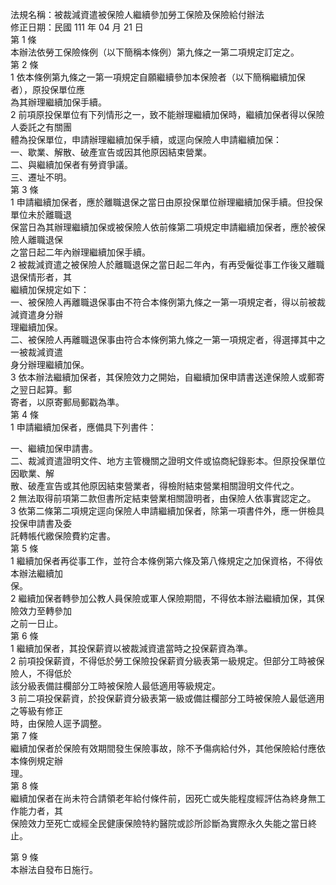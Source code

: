 法規名稱：被裁減資遣被保險人繼續參加勞工保險及保險給付辦法  
修正日期：民國 111 年 04 月 21 日  
第 1 條  
本辦法依勞工保險條例（以下簡稱本條例）第九條之一第二項規定訂定之。  
第 2 條  
1 依本條例第九條之一第一項規定自願繼續參加本保險者（以下簡稱繼續加保者），原投保單位應  
為其辦理繼續加保手續。  
2 前項原投保單位有下列情形之一，致不能辦理繼續加保時，繼續加保者得以保險人委託之有關團  
體為投保單位，申請辦理繼續加保手續，或逕向保險人申請繼續加保：  
一、歇業、解散、破產宣告或因其他原因結束營業。  
二、與繼續加保者有勞資爭議。  
三、遷址不明。  
第 3 條  
1 申請繼續加保者，應於離職退保之當日由原投保單位辦理繼續加保手續。但投保單位未於離職退  
保當日為其辦理繼續加保或被保險人依前條第二項規定申請繼續加保者，應於被保險人離職退保  
之當日起二年內辦理繼續加保手續。  
2 被裁減資遣之被保險人於離職退保之當日起二年內，有再受僱從事工作後又離職退保情形者，其  
繼續加保規定如下：  
一、被保險人再離職退保事由不符合本條例第九條之一第一項規定者，得以前被裁減資遣身分辦  
理繼續加保。  
二、被保險人再離職退保事由符合本條例第九條之一第一項規定者，得選擇其中之一被裁減資遣  
身分辦理繼續加保。  
3 依本辦法繼續加保者，其保險效力之開始，自繼續加保申請書送達保險人或郵寄之翌日起算。郵  
寄者，以原寄郵局郵戳為準。  
第 4 條  
1 申請繼續加保者，應備具下列書件：  


一、繼續加保申請書。  
二、裁減資遣證明文件、地方主管機關之證明文件或協商紀錄影本。但原投保單位因歇業、解  
散、破產宣告或其他原因結束營業者，得檢附結束營業相關證明文件代之。  
2 無法取得前項第二款但書所定結束營業相關證明者，由保險人依事實認定之。  
3 依第二條第二項規定逕向保險人申請繼續加保者，除第一項書件外，應一併檢具投保申請書及委  
託轉帳代繳保險費約定書。  
第 5 條  
1 繼續加保者再從事工作，並符合本條例第六條及第八條規定之加保資格，不得依本辦法繼續加  
保。  
2 繼續加保者轉參加公教人員保險或軍人保險期間，不得依本辦法繼續加保，其保險效力至轉參加  
之前一日止。  
第 6 條  
1 繼續加保者，其投保薪資以被裁減資遣當時之投保薪資為準。  
2 前項投保薪資，不得低於勞工保險投保薪資分級表第一級規定。但部分工時被保險人，不得低於  
該分級表備註欄部分工時被保險人最低適用等級規定。  
3 前二項投保薪資，於投保薪資分級表第一級或備註欄部分工時被保險人最低適用之等級有修正  
時，由保險人逕予調整。  
第 7 條  
繼續加保者於保險有效期間發生保險事故，除不予傷病給付外，其他保險給付應依本條例規定辦  
理。  
第 8 條  
繼續加保者在尚未符合請領老年給付條件前，因死亡或失能程度經評估為終身無工作能力者，其  
保險效力至死亡或經全民健康保險特約醫院或診所診斷為實際永久失能之當日終止。  


第 9 條  
本辦法自發布日施行。  


